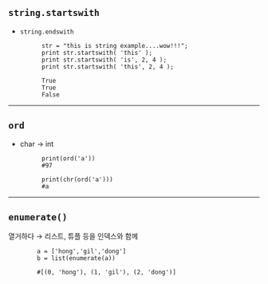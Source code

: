 ## `string.startswith`
- `string.endswith`

            str = "this is string example....wow!!!";
            print str.startswith( 'this' );
            print str.startswith( 'is', 2, 4 );
            print str.startswith( 'this', 2, 4 );

            True
            True
            False
---

## `ord`
- char → int

            print(ord('a'))
            #97

            print(chr(ord('a')))
            #a

---
## `enumerate()`
열거하다 → 리스트, 튜플 등을 인덱스와 함께

            a = ['hong','gil','dong']
            b = list(enumerate(a))

            #[(0, 'hong'), (1, 'gil'), (2, 'dong')]
